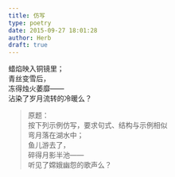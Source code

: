 ```yaml
---  
title: 仿写  
type: poetry  
date: 2015-09-27 18:01:28  
author: Herb  
draft: true
---    
```

蜡焰映入铜镜里；    
青丝变雪后，    
冻得烛火萎靡——    
沾染了岁月流转的冷暖么？    
> 原题：  
> 按下列示例仿写，要求句式、结构与示例相似  
> 弯月落在湖水中；  
> 鱼儿游去了，  
> 碎得月影半池——  
> 听见了嫦娥幽怨的歌声么？